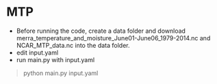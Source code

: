 # MTP
- Before running the code, create a data folder and download merra_temperature_and_moisture_June01-June06_1979-2014.nc and NCAR_MTP_data.nc into the data folder.
- edit input.yaml
- run main.py with input.yaml

> python main.py input.yaml

